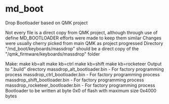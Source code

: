 # md_boot
Drop Bootloader based on QMK project

  Not every file is a direct copy from QMK project, although through use of define MD_BOOTLOADER efforts were made to keep them similar
  Changes were usually cherry picked from main QMK as project progressed
  Directory "/md_boot/keyboards/massdrop" should be a direct copy of the "/qmk_firmware/keyboards/massdrop" folder

  Make:
    make kb=alt
    make kb=ctrl
    make kb=shift
    make kb=rocketeer
  Output to ".build" directory
    massdrop_alt_bootloader.bin             - For factory programming process
    massdrop_ctrl_bootloader.bin            - For factory programming process
    massdrop_shift_bootloader.bin           - For factory programming process
    massdrop_rocketeer_bootloader.bin       - For factory programming process
  Bootloader to be written at byte 0x0 of flash with maximum size 0x4000 bytes



